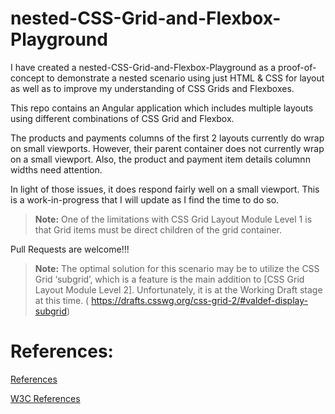 # nested-CSS-Grid-and-Flexbox-Playground

<p>I have created a nested-CSS-Grid-and-Flexbox-Playground as a proof-of-concept to demonstrate a nested scenario using just HTML & CSS for layout as well as to improve my understanding of CSS Grids and Flexboxes.</p>

<p>This repo contains an Angular application which includes multiple layouts using different combinations of CSS Grid and Flexbox.</p>

<p>The products and payments columns of the first 2 layouts currently do wrap on small viewports. However, their parent container does not currently wrap on a small viewport. Also, the product and payment item details columnn widths need attention.</p>

<p>In light of those issues, it does respond fairly well on a small viewport. This is a work-in-progress that I will update as I find the time to do so. </p>


>**Note:** One of the limitations with CSS Grid Layout Module Level 1 is that Grid items must be direct children of the grid container. 

Pull Requests are welcome!!!

>**Note:** The optimal solution for this scenario may be to utilize the CSS Grid ‘subgrid’, which is a feature is the main addition to [CSS Grid Layout Module Level 2]. Unfortunately, it is at the Working Draft stage at this time. ( https://drafts.csswg.org/css-grid-2/#valdef-display-subgrid)


# References:

[References](https://github.com/RandyDaddis/nested-CSS-Grid-and-Flexbox-Playground/wiki/References)

[W3C References](https://github.com/RandyDaddis/nested-CSS-Grid-and-Flexbox-Playground/wiki/W3C-Specifications)
